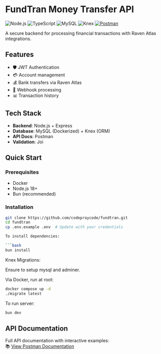# FundTran Money Transfer API

![Node.js](https://img.shields.io/badge/Node.js-18-green)
![TypeScript](https://img.shields.io/badge/TypeScript-5-blue)
![MySQL](https://img.shields.io/badge/MySQL-8-orange)
![Knex](https://img.shields.io/badge/Knex.js-2.5+-blue?logo=knex&style=flat-square)
[![Postman](https://img.shields.io/badge/Postman-API_Docs-FF6C37?logo=postman&logoColor=white)](https://documenter.getpostman.com/view/16739918/2sB34hFzhL)

A secure backend for processing financial transactions with Raven Atlas integrations.

## Features

- 🛡️ JWT Authentication
- 💳 Account management
- 💰 Bank transfers via Raven Atlas
- 🔄 Webhook processing
- 📊 Transaction history

## Tech Stack

- **Backend**: Node.js + Express
- **Database**: MySQL (Dockerized) + Knex (ORM)
- **API Docs**: Postman
- **Validation**: Joi

## Quick Start

### Prerequisites

- Docker
- Node.js 18+
- Bun (recommended)

### Installation

````bash
git clone https://github.com/codepraycode/fundtran.git
cd fundtran
cp .env.example .env  # Update with your credentials

To install dependencies:

```bash
bun install
````

Knex Migrations:

Ensure to setup mysql and adminer.

Via Docker, run at root:

```bash
docker compose up -d
./migrate latest
```

To run server:

```bash
bun dev
```

## API Documentation

Full API documentation with interactive examples:  
📚 [View Postman Documentation](https://documenter.getpostman.com/view/16739918/2sB34hFzhL)
